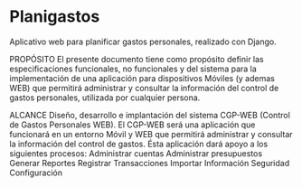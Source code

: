 # Planigastos
Aplicativo web para planificar gastos personales, realizado con Django.

PROPÓSITO
El presente documento tiene como propósito definir las especificaciones funcionales, no funcionales y del
sistema para la implementación de una aplicación para dispositivos Móviles (y ademas WEB) que permitirá
administrar y consultar la información del control de gastos personales, utilizada por cualquier persona.

ALCANCE
Diseño, desarrollo e implantación del sistema CGP-WEB (Control de Gastos Personales WEB). El CGP-WEB
será una aplicación que funcionará en un entorno Móvil y WEB que permitirá administrar y consultar la
información del control de gastos. Ésta aplicación dará apoyo a los siguientes procesos:
Administrar cuentas
Administrar presupuestos
Generar Reportes
Registrar Transacciones
Importar Información
Seguridad
Configuración

